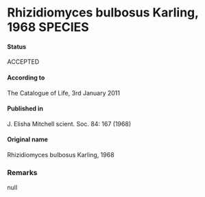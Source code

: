 Rhizidiomyces bulbosus Karling, 1968 SPECIES
=======

#### Status
ACCEPTED

#### According to
The Catalogue of Life, 3rd January 2011

#### Published in
J. Elisha Mitchell scient. Soc. 84: 167 (1968)

#### Original name
Rhizidiomyces bulbosus Karling, 1968

### Remarks
null